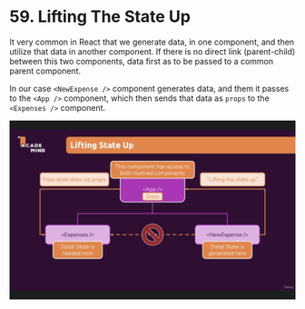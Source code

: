 # 59. Lifting The State Up

It very common in React that we generate data, in one component, and then utilize that data in another component. If there is no direct link (parent-child) between this two components, data first as to be passed to a common parent component.

In our case `<NewExpense />` component generates data, and them it passes to the `<App />` component, which then sends that data as `props` to the `<Expenses />` component.

![Lifting The State Up](./images/59-01.png "Lifting The State Up")
